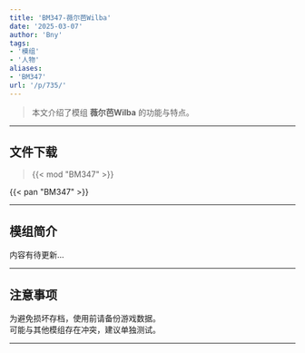 ```yaml
---
title: 'BM347-薇尔芭Wilba'
date: '2025-03-07'
author: 'Bny'
tags:
- '模组'
- '人物'
aliases:
- 'BM347'
url: '/p/735/'
---
```


> 本文介绍了模组 **薇尔芭Wilba** 的功能与特点。

---

## 文件下载  

> {{< mod "BM347" >}}  

{{< pan "BM347" >}}  

---

## 模组简介

>  
内容有待更新...  

---

## 注意事项

>  
为避免损坏存档，使用前请备份游戏数据。  
可能与其他模组存在冲突，建议单独测试。  

---


